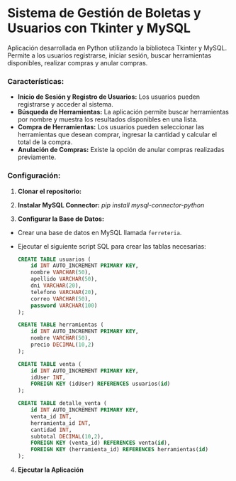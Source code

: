 # Sistema de Gestión de Boletas y Usuarios con Tkinter y MySQL

Aplicación desarrollada en Python utilizando la biblioteca Tkinter y MySQL. Permite a los usuarios registrarse, iniciar sesión, buscar herramientas disponibles, realizar compras y anular compras.

### Características:
- **Inicio de Sesión y Registro de Usuarios:** Los usuarios pueden registrarse y acceder al sistema.
- **Búsqueda de Herramientas:** La aplicación permite buscar herramientas por nombre y muestra los resultados disponibles en una lista.
- **Compra de Herramientas:** Los usuarios pueden seleccionar las herramientas que desean comprar, ingresar la cantidad y calcular el total de la compra.
- **Anulación de Compras:** Existe la opción de anular compras realizadas previamente.

### Configuración:
1. **Clonar el repositorio:**

2. **Instalar MySQL Connector:**
*pip install mysql-connector-python*

3. **Configurar la Base de Datos:**
- Crear una base de datos en MySQL llamada `ferreteria`.
- Ejecutar el siguiente script SQL para crear las tablas necesarias:
  
  ```sql
  CREATE TABLE usuarios (
      id INT AUTO_INCREMENT PRIMARY KEY,
      nombre VARCHAR(50),
      apellido VARCHAR(50),
      dni VARCHAR(20),
      telefono VARCHAR(20),
      correo VARCHAR(50),
      password VARCHAR(100)
  );

  CREATE TABLE herramientas (
      id INT AUTO_INCREMENT PRIMARY KEY,
      nombre VARCHAR(50),
      precio DECIMAL(10,2)
  );

  CREATE TABLE venta (
      id INT AUTO_INCREMENT PRIMARY KEY,
      idUser INT,
      FOREIGN KEY (idUser) REFERENCES usuarios(id)
  );

  CREATE TABLE detalle_venta (
      id INT AUTO_INCREMENT PRIMARY KEY,
      venta_id INT,
      herramienta_id INT,
      cantidad INT,
      subtotal DECIMAL(10,2),
      FOREIGN KEY (venta_id) REFERENCES venta(id),
      FOREIGN KEY (herramienta_id) REFERENCES herramientas(id)
  );
  ```

4. **Ejecutar la Aplicación**
